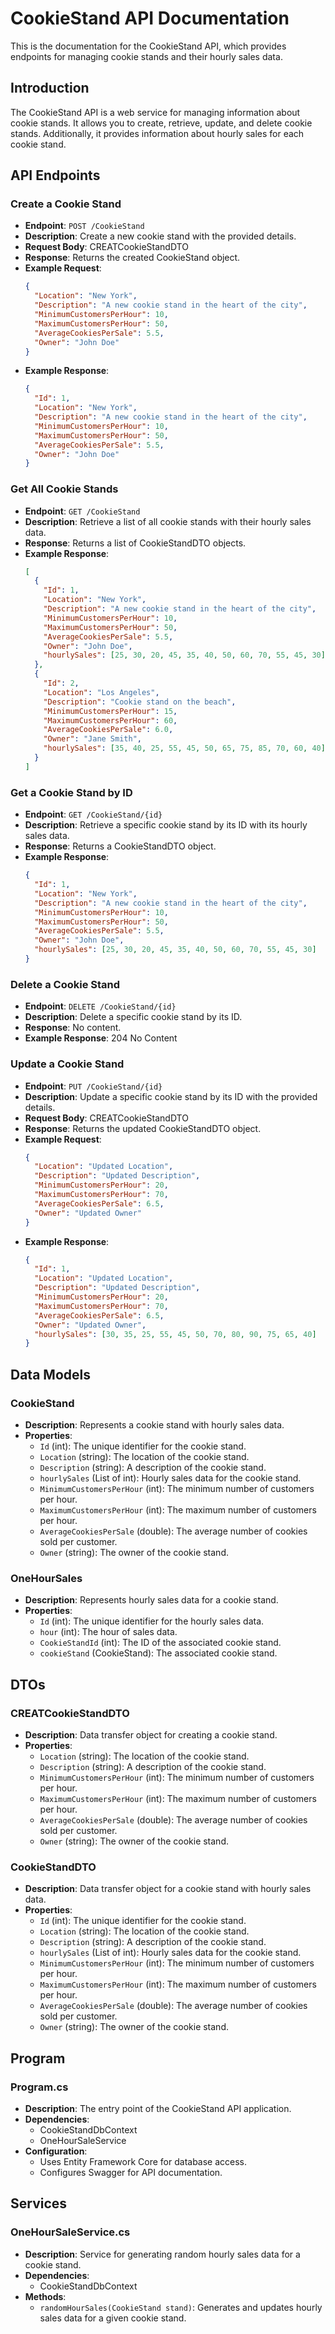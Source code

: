 # CookieStand API Documentation

This is the documentation for the CookieStand API, which provides endpoints for managing cookie stands and their hourly sales data.


## Introduction

The CookieStand API is a web service for managing information about cookie stands. It allows you to create, retrieve, update, and delete cookie stands. Additionally, it provides information about hourly sales for each cookie stand.

## API Endpoints

### Create a Cookie Stand

- **Endpoint**: `POST /CookieStand`
- **Description**: Create a new cookie stand with the provided details.
- **Request Body**: CREATCookieStandDTO
- **Response**: Returns the created CookieStand object.
- **Example Request**:
  ```json
  {
    "Location": "New York",
    "Description": "A new cookie stand in the heart of the city",
    "MinimumCustomersPerHour": 10,
    "MaximumCustomersPerHour": 50,
    "AverageCookiesPerSale": 5.5,
    "Owner": "John Doe"
  }
  ```
- **Example Response**:
  ```json
  {
    "Id": 1,
    "Location": "New York",
    "Description": "A new cookie stand in the heart of the city",
    "MinimumCustomersPerHour": 10,
    "MaximumCustomersPerHour": 50,
    "AverageCookiesPerSale": 5.5,
    "Owner": "John Doe"
  }
  ```

### Get All Cookie Stands

- **Endpoint**: `GET /CookieStand`
- **Description**: Retrieve a list of all cookie stands with their hourly sales data.
- **Response**: Returns a list of CookieStandDTO objects.
- **Example Response**:
  ```json
  [
    {
      "Id": 1,
      "Location": "New York",
      "Description": "A new cookie stand in the heart of the city",
      "MinimumCustomersPerHour": 10,
      "MaximumCustomersPerHour": 50,
      "AverageCookiesPerSale": 5.5,
      "Owner": "John Doe",
      "hourlySales": [25, 30, 20, 45, 35, 40, 50, 60, 70, 55, 45, 30]
    },
    {
      "Id": 2,
      "Location": "Los Angeles",
      "Description": "Cookie stand on the beach",
      "MinimumCustomersPerHour": 15,
      "MaximumCustomersPerHour": 60,
      "AverageCookiesPerSale": 6.0,
      "Owner": "Jane Smith",
      "hourlySales": [35, 40, 25, 55, 45, 50, 65, 75, 85, 70, 60, 40]
    }
  ]
  ```

### Get a Cookie Stand by ID

- **Endpoint**: `GET /CookieStand/{id}`
- **Description**: Retrieve a specific cookie stand by its ID with its hourly sales data.
- **Response**: Returns a CookieStandDTO object.
- **Example Response**:
  ```json
  {
    "Id": 1,
    "Location": "New York",
    "Description": "A new cookie stand in the heart of the city",
    "MinimumCustomersPerHour": 10,
    "MaximumCustomersPerHour": 50,
    "AverageCookiesPerSale": 5.5,
    "Owner": "John Doe",
    "hourlySales": [25, 30, 20, 45, 35, 40, 50, 60, 70, 55, 45, 30]
  }
  ```

### Delete a Cookie Stand

- **Endpoint**: `DELETE /CookieStand/{id}`
- **Description**: Delete a specific cookie stand by its ID.
- **Response**: No content.
- **Example Response**: 204 No Content

### Update a Cookie Stand

- **Endpoint**: `PUT /CookieStand/{id}`
- **Description**: Update a specific cookie stand by its ID with the provided details.
- **Request Body**: CREATCookieStandDTO
- **Response**: Returns the updated CookieStandDTO object.
- **Example Request**:
  ```json
  {
    "Location": "Updated Location",
    "Description": "Updated Description",
    "MinimumCustomersPerHour": 20,
    "MaximumCustomersPerHour": 70,
    "AverageCookiesPerSale": 6.5,
    "Owner": "Updated Owner"
  }
  ```
- **Example Response**:
  ```json
  {
    "Id": 1,
    "Location": "Updated Location",
    "Description": "Updated Description",
    "MinimumCustomersPerHour": 20,
    "MaximumCustomersPerHour": 70,
    "AverageCookiesPerSale": 6.5,
    "Owner": "Updated Owner",
    "hourlySales": [30, 35, 25, 55, 45, 50, 70, 80, 90, 75, 65, 40]
  }
  ```

## Data Models

### CookieStand

- **Description**: Represents a cookie stand with hourly sales data.
- **Properties**:
  - `Id` (int): The unique identifier for the cookie stand.
  - `Location` (string): The location of the cookie stand.
  - `Description` (string): A description of the cookie stand.
  - `hourlySales` (List of int): Hourly sales data for the cookie stand.
  - `MinimumCustomersPerHour` (int): The minimum number of customers per hour.
  - `MaximumCustomersPerHour` (int): The maximum number of customers per hour.
  - `AverageCookiesPerSale` (double): The average number of cookies sold per customer.
  - `Owner` (string): The owner of the cookie stand.

### OneHourSales

- **Description**: Represents hourly sales data for a cookie stand.
- **Properties**:
  - `Id` (int): The unique identifier for the hourly sales data.
  - `hour` (int): The hour of sales data.
  - `CookieStandId` (int): The ID of the associated cookie stand.
  - `cookieStand` (CookieStand): The associated cookie stand.

## DTOs

### CREATCookieStandDTO



- **Description**: Data transfer object for creating a cookie stand.
- **Properties**:
  - `Location` (string): The location of the cookie stand.
  - `Description` (string): A description of the cookie stand.
  - `MinimumCustomersPerHour` (int): The minimum number of customers per hour.
  - `MaximumCustomersPerHour` (int): The maximum number of customers per hour.
  - `AverageCookiesPerSale` (double): The average number of cookies sold per customer.
  - `Owner` (string): The owner of the cookie stand.

### CookieStandDTO

- **Description**: Data transfer object for a cookie stand with hourly sales data.
- **Properties**:
  - `Id` (int): The unique identifier for the cookie stand.
  - `Location` (string): The location of the cookie stand.
  - `Description` (string): A description of the cookie stand.
  - `hourlySales` (List of int): Hourly sales data for the cookie stand.
  - `MinimumCustomersPerHour` (int): The minimum number of customers per hour.
  - `MaximumCustomersPerHour` (int): The maximum number of customers per hour.
  - `AverageCookiesPerSale` (double): The average number of cookies sold per customer.
  - `Owner` (string): The owner of the cookie stand.

## Program

### Program.cs

- **Description**: The entry point of the CookieStand API application.
- **Dependencies**:
  - CookieStandDbContext
  - OneHourSaleService
- **Configuration**:
  - Uses Entity Framework Core for database access.
  - Configures Swagger for API documentation.

## Services

### OneHourSaleService.cs

- **Description**: Service for generating random hourly sales data for a cookie stand.
- **Dependencies**:
  - CookieStandDbContext
- **Methods**:
  - `randomHourSales(CookieStand stand)`: Generates and updates hourly sales data for a given cookie stand.

